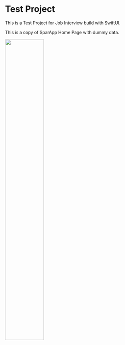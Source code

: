 # Test Project
This is a Test Project for Job Interview build with SwiftUI. 

This is a copy of SparApp Home Page with dummy data.

<img src="https://github.com/Rainfall21/TestProject1221/assets/94543359/c5f24f2c-7102-4a7b-9424-55fc1d3013ad" width=50% height=50%>

